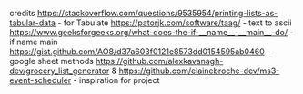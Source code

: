 credits
https://stackoverflow.com/questions/9535954/printing-lists-as-tabular-data - for Tabulate
https://patorjk.com/software/taag/ - text to ascii
https://www.geeksforgeeks.org/what-does-the-if-__name__-__main__-do/ - if name main
https://gist.github.com/AO8/d37a603f0121e8573dd0154595ab0460 - google sheet methods
https://github.com/alexkavanagh-dev/grocery_list_generator & https://github.com/elainebroche-dev/ms3-event-scheduler - inspiration for project